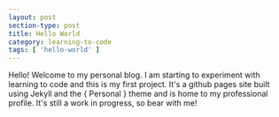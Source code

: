 ```yaml
---
layout: post
section-type: post
title: Hello World
category: learning-to-code
tags: [ 'hello-world' ]
---
```


Hello! Welcome to my personal blog. I am starting to experiment with learning to code and this is my first project. It's a github pages site built using Jekyll and the { Personal } theme and is home to my professional profile. It's still a work in progress, so bear with me!
